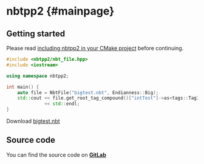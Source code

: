 nbtpp2 {#mainpage}
======

## Getting started
Please read [including nbtpp2 in your CMake project](doc/setup_cmake.md) before continuing.

```cpp
#include <nbtpp2/nbt_file.hpp>
#include <iostream>

using namespace nbtpp2;

int main() {
    auto file = NbtFile("bigtest.nbt", Endianness::Big);
    std::cout << file.get_root_tag_compound()["intTest"]->as<tags::TagInt>().value
              << std::endl;
}
```
Download [bigtest.nbt](https://gitlab.com/rutgerbrf/libnbtpp2/raw/master/assets/bigtest.nbt)

## Source code
You can find the source code on [__GitLab__](https://gitlab.com/rutgerbrf/libnbtpp2)
